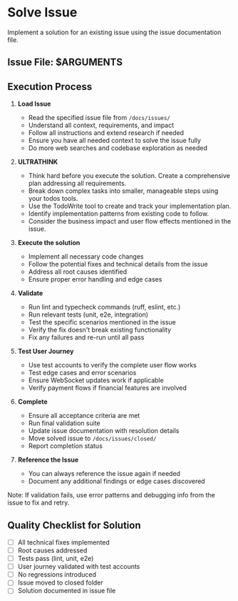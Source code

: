 # Solve Issue

Implement a solution for an existing issue using the issue documentation file.

## Issue File: $ARGUMENTS

## Execution Process

1. **Load Issue**
   - Read the specified issue file from `/docs/issues/`
   - Understand all context, requirements, and impact
   - Follow all instructions and extend research if needed
   - Ensure you have all needed context to solve the issue fully
   - Do more web searches and codebase exploration as needed

2. **ULTRATHINK**
   - Think hard before you execute the solution. Create a comprehensive plan addressing all requirements.
   - Break down complex tasks into smaller, manageable steps using your todos tools.
   - Use the TodoWrite tool to create and track your implementation plan.
   - Identify implementation patterns from existing code to follow.
   - Consider the business impact and user flow effects mentioned in the issue.

3. **Execute the solution**
   - Implement all necessary code changes
   - Follow the potential fixes and technical details from the issue
   - Address all root causes identified
   - Ensure proper error handling and edge cases

4. **Validate**
   - Run lint and typecheck commands (ruff, eslint, etc.)
   - Run relevant tests (unit, e2e, integration)
   - Test the specific scenarios mentioned in the issue
   - Verify the fix doesn't break existing functionality
   - Fix any failures and re-run until all pass

5. **Test User Journey**
   - Use test accounts to verify the complete user flow works
   - Test edge cases and error scenarios
   - Ensure WebSocket updates work if applicable
   - Verify payment flows if financial features are involved

6. **Complete**
   - Ensure all acceptance criteria are met
   - Run final validation suite
   - Update issue documentation with resolution details
   - Move solved issue to `/docs/issues/closed/`
   - Report completion status

7. **Reference the Issue**
   - You can always reference the issue again if needed
   - Document any additional findings or edge cases discovered

Note: If validation fails, use error patterns and debugging info from the issue to fix and retry.

## Quality Checklist for Solution
- [ ] All technical fixes implemented
- [ ] Root causes addressed
- [ ] Tests pass (lint, unit, e2e)
- [ ] User journey validated with test accounts
- [ ] No regressions introduced
- [ ] Issue moved to closed folder
- [ ] Solution documented in issue file